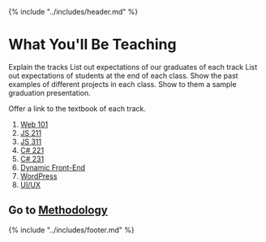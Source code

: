 {% include "../includes/header.md" %}

# What You'll Be Teaching

Explain the tracks
List out expectations of our graduates of each track
List out expectations of students at the end of each class.
Show the past examples of different projects in each class.
Show to them a sample graduation presentation.

Offer a link to the textbook of each track.

1. [Web 101](https://aca-staff:AustinCoding14@web.austincodingacademy.com)
1. [JS 211](https://aca-staff:AustinCoding14@javascript.austincodingacademy.com)
1. [JS 311](https://aca-staff:AustinCoding14@fullstack.austincodingacademy.com)
1. [C# 221](https://aca-staff:AustinCoding14@csharp.austincodingacademy.com)
1. [C# 231](https://aca-staff:AustinCoding14@dotnet.austincodingacademy.com)
1. [Dynamic Front-End]()
1. [WordPress](	https://aca-staff:AustinCoding14@wordpress.austincodingacademy.com)
1. [UI/UX](https://aca-staff:AustinCoding14@webdesign.austincodingacademy.com)

## Go to [Methodology](methodology/01DayClass.md)

{% include "../includes/footer.md" %}
